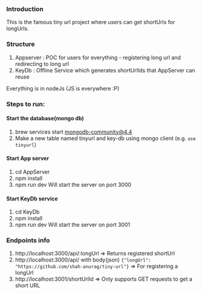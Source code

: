 ### Introduction
This is the famous tiny url project where users can get shortUrls for longUrls.

### Structure
1. Appserver : POC for users for everything - registering long url and redirecting to long url
2. KeyDb : Offline Service which generates shortUrlIds that AppServer can reuse

Everything is in nodeJs (JS is everywhere :P)

### Steps to run:
#### Start the database(mongo db)
1. brew services start mongodb-community@4.4
2. Make a new table named tinyurl and key-db using mongo client (e.g. `use tinyurl`)

#### Start App server
1. cd AppServer
2. npm install
3. npm run dev
Will start the server on port 3000

#### Start KeyDb service
1. cd KeyDb
2. npm install
3. npm run dev
Will start the server on port 3001

### Endpoints info
1. http://localhost:3000/api/:longUrl => Returns registered shortUrl
2. http://localhost:3000/api/ with body(json) `{"longUrl": "https://github.com/shah-anurag/tiny-url"}` => For registering a longUrl
3. http://localhost:3001/shortUrlId => Only supports GET requests to get a short URL
